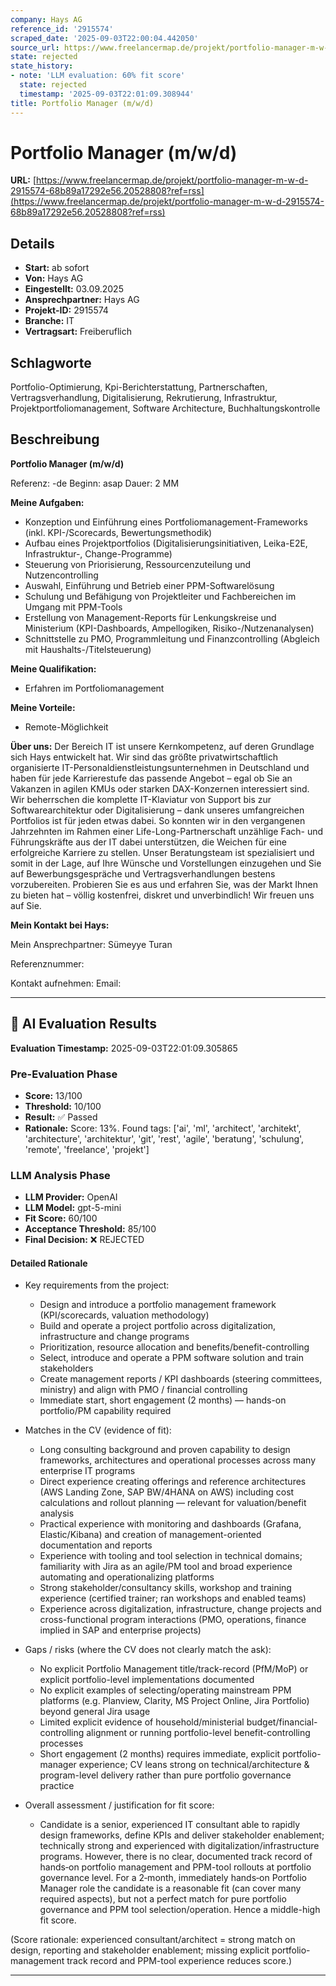 ```yaml
---
company: Hays AG
reference_id: '2915574'
scraped_date: '2025-09-03T22:00:04.442050'
source_url: https://www.freelancermap.de/projekt/portfolio-manager-m-w-d-2915574-68b89a17292e56.20528808?ref=rss
state: rejected
state_history:
- note: 'LLM evaluation: 60% fit score'
  state: rejected
  timestamp: '2025-09-03T22:01:09.308944'
title: Portfolio Manager (m/w/d)
---
```



# Portfolio Manager (m/w/d)
**URL:** [https://www.freelancermap.de/projekt/portfolio-manager-m-w-d-2915574-68b89a17292e56.20528808?ref=rss](https://www.freelancermap.de/projekt/portfolio-manager-m-w-d-2915574-68b89a17292e56.20528808?ref=rss)
## Details
- **Start:** ab sofort
- **Von:** Hays AG
- **Eingestellt:** 03.09.2025
- **Ansprechpartner:** Hays AG
- **Projekt-ID:** 2915574
- **Branche:** IT
- **Vertragsart:** Freiberuflich

## Schlagworte
Portfolio-Optimierung, Kpi-Berichterstattung, Partnerschaften, Vertragsverhandlung, Digitalisierung, Rekrutierung, Infrastruktur, Projektportfoliomanagement, Software Architecture, Buchhaltungskontrolle

## Beschreibung
**Portfolio Manager (m/w/d)**

Referenz: -de
Beginn: asap
Dauer: 2 MM

**Meine Aufgaben:**

- Konzeption und Einführung eines Portfoliomanagement-Frameworks (inkl. KPI-/Scorecards, Bewertungsmethodik)
- Aufbau eines Projektportfolios (Digitalisierungsinitiativen, Leika-E2E, Infrastruktur-, Change-Programme)
- Steuerung von Priorisierung, Ressourcenzuteilung und Nutzencontrolling
- Auswahl, Einführung und Betrieb einer PPM-Softwarelösung
- Schulung und Befähigung von Projektleiter und Fachbereichen im Umgang mit PPM-Tools
- Erstellung von Management-Reports für Lenkungskreise und Ministerium (KPI-Dashboards, Ampellogiken, Risiko-/Nutzenanalysen)
- Schnittstelle zu PMO, Programmleitung und Finanzcontrolling (Abgleich mit Haushalts-/Titelsteuerung)

**Meine Qualifikation:**

- Erfahren im Portfoliomanagement

**Meine Vorteile:**

- Remote-Möglichkeit

**Über uns:**
Der Bereich IT ist unsere Kernkompetenz, auf deren Grundlage sich Hays entwickelt hat. Wir sind das größte privatwirtschaftlich organisierte IT-Personaldienstleistungsunternehmen in Deutschland und haben für jede Karrierestufe das passende Angebot – egal ob Sie an Vakanzen in agilen KMUs oder starken DAX-Konzernen interessiert sind. Wir beherrschen die komplette IT-Klaviatur von Support bis zur Softwarearchitektur oder Digitalisierung – dank unseres umfangreichen Portfolios ist für jeden etwas dabei. So konnten wir in den vergangenen Jahrzehnten im Rahmen einer Life-Long-Partnerschaft unzählige Fach- und Führungskräfte aus der IT dabei unterstützen, die Weichen für eine erfolgreiche Karriere zu stellen. Unser Beratungsteam ist spezialisiert und somit in der Lage, auf Ihre Wünsche und Vorstellungen einzugehen und Sie auf Bewerbungsgespräche und Vertragsverhandlungen bestens vorzubereiten. Probieren Sie es aus und erfahren Sie, was der Markt Ihnen zu bieten hat – völlig kostenfrei, diskret und unverbindlich! Wir freuen uns auf Sie.

**Mein Kontakt bei Hays:**

Mein Ansprechpartner:
Sümeyye Turan

Referenznummer:

Kontakt aufnehmen:
Email:

---

## 🤖 AI Evaluation Results

**Evaluation Timestamp:** 2025-09-03T22:01:09.305865

### Pre-Evaluation Phase
- **Score:** 13/100
- **Threshold:** 10/100
- **Result:** ✅ Passed
- **Rationale:** Score: 13%. Found tags: ['ai', 'ml', 'architect', 'architekt', 'architecture', 'architektur', 'git', 'rest', 'agile', 'beratung', 'schulung', 'remote', 'freelance', 'projekt']

### LLM Analysis Phase
- **LLM Provider:** OpenAI
- **LLM Model:** gpt-5-mini
- **Fit Score:** 60/100
- **Acceptance Threshold:** 85/100
- **Final Decision:** ❌ REJECTED

#### Detailed Rationale
- Key requirements from the project:
  - Design and introduce a portfolio management framework (KPI/scorecards, valuation methodology)
  - Build and operate a project portfolio across digitalization, infrastructure and change programs
  - Prioritization, resource allocation and benefits/benefit-controlling
  - Select, introduce and operate a PPM software solution and train stakeholders
  - Create management reports / KPI dashboards (steering committees, ministry) and align with PMO / financial controlling
  - Immediate start, short engagement (2 months) — hands-on portfolio/PM capability required

- Matches in the CV (evidence of fit):
  - Long consulting background and proven capability to design frameworks, architectures and operational processes across many enterprise IT programs
  - Direct experience creating offerings and reference architectures (AWS Landing Zone, SAP BW/4HANA on AWS) including cost calculations and rollout planning — relevant for valuation/benefit analysis
  - Practical experience with monitoring and dashboards (Grafana, Elastic/Kibana) and creation of management-oriented documentation and reports
  - Experience with tooling and tool selection in technical domains; familiarity with Jira as an agile/PM tool and broad experience automating and operationalizing platforms
  - Strong stakeholder/consultancy skills, workshop and training experience (certified trainer; ran workshops and enabled teams)
  - Experience across digitalization, infrastructure, change projects and cross-functional program interactions (PMO, operations, finance implied in SAP and enterprise projects)

- Gaps / risks (where the CV does not clearly match the ask):
  - No explicit Portfolio Management title/track-record (PfM/MoP) or explicit portfolio-level implementations documented
  - No explicit examples of selecting/operating mainstream PPM platforms (e.g. Planview, Clarity, MS Project Online, Jira Portfolio) beyond general Jira usage
  - Limited explicit evidence of household/ministerial budget/financial-controlling alignment or running portfolio-level benefit-controlling processes
  - Short engagement (2 months) requires immediate, explicit portfolio-manager experience; CV leans strong on technical/architecture & program-level delivery rather than pure portfolio governance practice

- Overall assessment / justification for fit score:
  - Candidate is a senior, experienced IT consultant able to rapidly design frameworks, define KPIs and deliver stakeholder enablement; technically strong and experienced with digitalization/infrastructure programs. However, there is no clear, documented track record of hands‑on portfolio management and PPM-tool rollouts at portfolio governance level. For a 2‑month, immediately hands‑on Portfolio Manager role the candidate is a reasonable fit (can cover many required aspects), but not a perfect match for pure portfolio governance and PPM tool selection/operation. Hence a middle-high fit score.

(Score rationale: experienced consultant/architect = strong match on design, reporting and stakeholder enablement; missing explicit portfolio-management track record and PPM-tool experience reduces score.)

---
